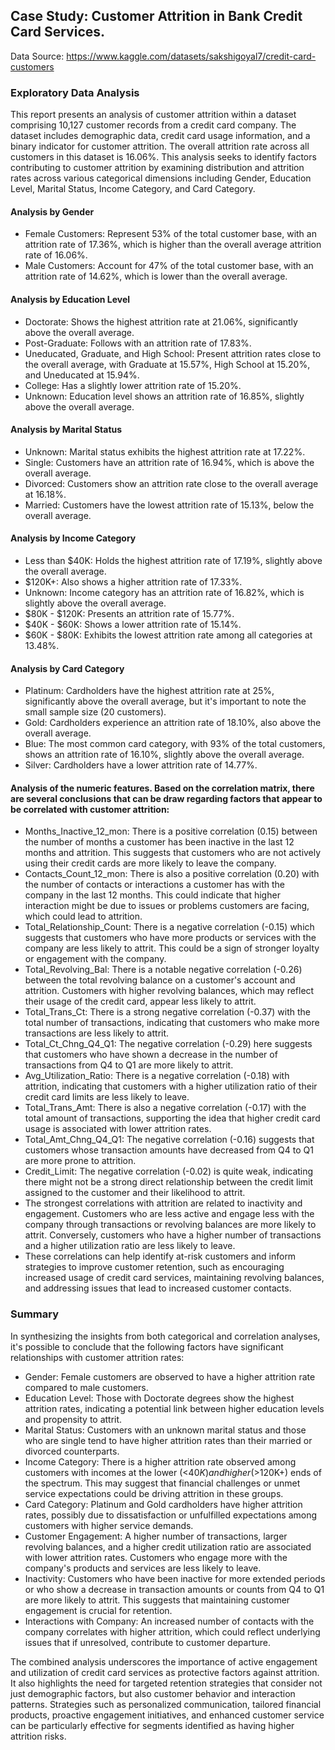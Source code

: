 ## Case Study: Customer Attrition in Bank Credit Card Services.

Data Source: https://www.kaggle.com/datasets/sakshigoyal7/credit-card-customers

### Exploratory Data Analysis

This report presents an analysis of customer attrition within a dataset comprising 10,127 customer records from a credit card company. The dataset includes demographic data, credit card usage information, and a binary indicator for customer attrition. The overall attrition rate across all customers in this dataset is 16.06%. This analysis seeks to identify factors contributing to customer attrition by examining distribution and attrition rates across various categorical dimensions including Gender, Education Level, Marital Status, Income Category, and Card Category.

#### Analysis by Gender
- Female Customers: Represent 53% of the total customer base, with an attrition rate of 17.36%, which is higher than the overall average attrition rate of 16.06%.
- Male Customers: Account for 47% of the total customer base, with an attrition rate of 14.62%, which is lower than the overall average.

#### Analysis by Education Level
- Doctorate: Shows the highest attrition rate at 21.06%, significantly above the overall average.
- Post-Graduate: Follows with an attrition rate of 17.83%.
- Uneducated, Graduate, and High School: Present attrition rates close to the overall average, with Graduate at 15.57%, High School at 15.20%, and Uneducated at 15.94%.
- College: Has a slightly lower attrition rate of 15.20%.
- Unknown: Education level shows an attrition rate of 16.85%, slightly above the overall average.

#### Analysis by Marital Status
- Unknown: Marital status exhibits the highest attrition rate at 17.22%.
- Single: Customers have an attrition rate of 16.94%, which is above the overall average.
- Divorced: Customers show an attrition rate close to the overall average at 16.18%.
- Married: Customers have the lowest attrition rate of 15.13%, below the overall average.

#### Analysis by Income Category
- Less than $40K: Holds the highest attrition rate of 17.19%, slightly above the overall average.
- $120K+: Also shows a higher attrition rate of 17.33%.
- Unknown: Income category has an attrition rate of 16.82%, which is slightly above the overall average.
- $80K - $120K: Presents an attrition rate of 15.77%.
- $40K - $60K: Shows a lower attrition rate of 15.14%.
- $60K - $80K: Exhibits the lowest attrition rate among all categories at 13.48%.

#### Analysis by Card Category
- Platinum: Cardholders have the highest attrition rate at 25%, significantly above the overall average, but it's important to note the small sample size (20 customers).
- Gold: Cardholders experience an attrition rate of 18.10%, also above the overall average.
- Blue: The most common card category, with 93% of the total customers, shows an attrition rate of 16.10%, slightly above the overall average.
- Silver: Cardholders have a lower attrition rate of 14.77%.

#### Analysis of the numeric features. Based on the correlation matrix, there are several conclusions that can be draw regarding factors that appear to be correlated with customer attrition:
- Months_Inactive_12_mon: There is a positive correlation (0.15) between the number of months a customer has been inactive in the last 12 months and attrition. This suggests that customers who are not actively using their credit cards are more likely to leave the company.
- Contacts_Count_12_mon: There is also a positive correlation (0.20) with the number of contacts or interactions a customer has with the company in the last 12 months. This could indicate that higher interaction might be due to issues or problems customers are facing, which could lead to attrition.
- Total_Relationship_Count: There is a negative correlation (-0.15) which suggests that customers who have more products or services with the company are less likely to attrit. This could be a sign of stronger loyalty or engagement with the company.
- Total_Revolving_Bal: There is a notable negative correlation (-0.26) between the total revolving balance on a customer's account and attrition. Customers with higher revolving balances, which may reflect their usage of the credit card, appear less likely to attrit.
- Total_Trans_Ct: There is a strong negative correlation (-0.37) with the total number of transactions, indicating that customers who make more transactions are less likely to attrit.
- Total_Ct_Chng_Q4_Q1: The negative correlation (-0.29) here suggests that customers who have shown a decrease in the number of transactions from Q4 to Q1 are more likely to attrit.
- Avg_Utilization_Ratio: There is a negative correlation (-0.18) with attrition, indicating that customers with a higher utilization ratio of their credit card limits are less likely to leave.
- Total_Trans_Amt: There is also a negative correlation (-0.17) with the total amount of transactions, supporting the idea that higher credit card usage is associated with lower attrition rates.
- Total_Amt_Chng_Q4_Q1: The negative correlation (-0.16) suggests that customers whose transaction amounts have decreased from Q4 to Q1 are more prone to attrition.
- Credit_Limit: The negative correlation (-0.02) is quite weak, indicating there might not be a strong direct relationship between the credit limit assigned to the customer and their likelihood to attrit.
- The strongest correlations with attrition are related to inactivity and engagement. Customers who are less active and engage less with the company through transactions or revolving balances are more likely to attrit. Conversely, customers who have a higher number of transactions and a higher utilization ratio are less likely to leave.
- These correlations can help identify at-risk customers and inform strategies to improve customer retention, such as encouraging increased usage of credit card services, maintaining revolving balances, and addressing issues that lead to increased customer contacts.

### Summary
In synthesizing the insights from both categorical and correlation analyses, it's possible to conclude that the following factors have significant relationships with customer attrition rates:
- Gender: Female customers are observed to have a higher attrition rate compared to male customers.
- Education Level: Those with Doctorate degrees show the highest attrition rates, indicating a potential link between higher education levels and propensity to attrit.
- Marital Status: Customers with an unknown marital status and those who are single tend to have higher attrition rates than their married or divorced counterparts.
- Income Category: There is a higher attrition rate observed among customers with incomes at the lower (<$40K) and higher (>$120K+) ends of the spectrum. This may suggest that financial challenges or unmet service expectations could be driving attrition in these groups.
- Card Category: Platinum and Gold cardholders have higher attrition rates, possibly due to dissatisfaction or unfulfilled expectations among customers with higher service demands.
- Customer Engagement: A higher number of transactions, larger revolving balances, and a higher credit utilization ratio are associated with lower attrition rates. Customers who engage more with the company's products and services are less likely to leave.
- Inactivity: Customers who have been inactive for more extended periods or who show a decrease in transaction amounts or counts from Q4 to Q1 are more likely to attrit. This suggests that maintaining customer engagement is crucial for retention.
- Interactions with Company: An increased number of contacts with the company correlates with higher attrition, which could reflect underlying issues that if unresolved, contribute to customer departure.

The combined analysis underscores the importance of active engagement and utilization of credit card services as protective factors against attrition. It also highlights the need for targeted retention strategies that consider not just demographic factors, but also customer behavior and interaction patterns. Strategies such as personalized communication, tailored financial products, proactive engagement initiatives, and enhanced customer service can be particularly effective for segments identified as having higher attrition risks.